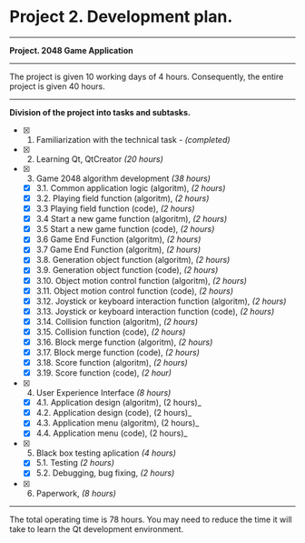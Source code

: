 # Project 2. Development plan.

----

**Project. 2048 Game Application**

----

The project is given 10 working days of 4 hours. Consequently, the entire project is given 40 hours.

----

**Division of the project into tasks and subtasks.**
- [X] 1. Familiarization with the technical task - _(completed)_
- [X] 2. Learning Qt, QtCreator _(20 hours)_
- [X] 3. Game 2048 algorithm development _(38 hours)_
    - [X] 3.1.  Common application logic (algoritm), _(2 hours)_
    - [X] 3.2.  Playing field function (algoritm), _(2 hours)_
    - [X] 3.3   Playing field function (code), _(2 hours)_
    - [x] 3.4   Start a new game function (algoritm), _(2 hours)_
    - [X] 3.5   Start a new game function (code), _(2 hours)_
    - [X] 3.6   Game End Function (algoritm), _(2 hours)_
    - [X] 3.7   Game End Function (algoritm), _(2 hours)_
    - [X] 3.8.  Generation object function (algoritm), _(2 hours)_
    - [X] 3.9.  Generation object function (code), _(2 hours)_
    - [X] 3.10. Object motion control function (algoritm), _(2 hours)_
    - [X] 3.11. Object motion control function (code), _(2 hours)_
    - [X] 3.12. Joystick or keyboard interaction function (algoritm), _(2 hours)_
    - [X] 3.13. Joystick or keyboard interaction function (code), _(2 hours)_
    - [X] 3.14. Collision function (algoritm), _(2 hours)_
    - [X] 3.15. Collision function (code), _(2 hours)_
    - [X] 3.16. Block merge function (algoritm), _(2 hours)_
    - [X] 3.17. Block merge function (code), _(2 hours)_
    - [X] 3.18. Score function (algoritm), _(2 hours)_
    - [X] 3.19. Score function (code), _(2 hour)_
- [X] 4. User Experience Interface _(8 hours)_
    - [X] 4.1. Application design (algoritm), (2 hours)_
    - [X] 4.2. Application design (code), (2 hours)_
    - [X] 4.3. Application menu (algoritm), (2 hours)_
    - [X] 4.4. Application menu (code), (2 hours)_
- [X] 5. Black box testing aplication _(4 hours)_
    - [x] 5.1. Testing _(2 hours)_
    - [X] 5.2. Debugging, bug fixing, _(2 hours)_
- [X] 6. Paperwork, _(8 hours)_

----

The total operating time is 78 hours.
You may need to reduce the time it will take to learn the Qt development environment.